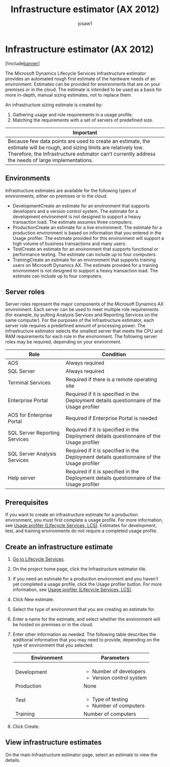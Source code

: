 ﻿---
# required metadata

title: Infrastructure estimator (AX 2012)
description: The Microsoft Dynamics Lifecycle Services Infrastructure estimator provides an automated rough first estimate of the hardware needs of an environment. Estimates can be provided for environments that are on your premises or in the cloud. The estimate is intended to be used as a basis for more in-depth, manual sizing estimates, not to replace them.
author: josaw1
manager: AnnBe
ms.date: 04/04/2017
ms.topic: article
ms.prod: 
ms.service: Lifecycle Services
ms.technology: 

# optional metadata

# ms.search.form: 
# ROBOTS: 
audience: Developer, IT Pro
# ms.devlang: 
# ms.reviewer: josaw1
ms.search.scope: AX 2012
# ms.tgt_pltfrm: 
ms.custom: 19081
ms.assetid: ce126e17-5dc6-42fd-a9aa-4932e3db3830
ms.search.region: Global
# ms.search.industry: 
ms.author: mumani
ms.search.validFrom: 
ms.dyn365.ops.version: 2012

---

# Infrastructure estimator (AX 2012)

[!include[banner](../includes/banner.md)]


The Microsoft Dynamics Lifecycle Services Infrastructure estimator provides an automated rough first estimate of the hardware needs of an environment. Estimates can be provided for environments that are on your premises or in the cloud. The estimate is intended to be used as a basis for more in-depth, manual sizing estimates, not to replace them.

An infrastructure sizing estimate is created by:
1.  Gathering usage and role requirements in a usage profile.
2.  Matching the requirements with a set of servers of predefined size.

| **Important**                                                                                                                                                                                                                 |
|-------------------------------------------------------------------------------------------------------------------------------------------------------------------------------------------------------------------------------|
| Because few data points are used to create an estimate, the estimate will be rough, and sizing limits are relatively low. Therefore, the Infrastructure estimator can’t currently address the needs of large implementations. |

## Environments
Infrastructure estimates are available for the following types of environments, either on premises or in the cloud.
-   DevelopmentCreate an estimate for an environment that supports developers and a version control system. The estimate for a development environment is not designed to support a heavy transaction load. The estimate assumes three computers.
-   ProductionCreate an estimate for a live environment. The estimate for a production environment is based on information that you entered in the Usage profiler. The estimate provided for this environment will support a high volume of business transactions and many users.
-   TestCreate an estimate for an environment that supports functional or performance testing. The estimate can include up to four computers.
-   TrainingCreate an estimate for an environment that supports training users on Microsoft Dynamics AX. The estimate provided for a training environment is not designed to support a heavy transaction load. The estimate can include up to four computers.

## Server roles
Server roles represent the major components of the Microsoft Dynamics AX environment. Each server can be used to meet multiple role requirements (for example, by putting Analysis Services and Reporting Services on the same computer). For the purposes of the Infrastructure estimator, each server role requires a predefined amount of processing power. The Infrastructure estimator selects the smallest server that meets the CPU and RAM requirements for each role in the environment. The following server roles may be required, depending on your environment.

| Role                          | Condition                                                                                 |
|-------------------------------|-------------------------------------------------------------------------------------------|
| AOS                           | Always required                                                                           |
| SQL Server                    | Always required                                                                           |
| Terminal Services             | Required if there is a remote operating site                                              |
| Enterprise Portal             | Required if it is specified in the Deployment details questionnaire of the Usage profiler |
| AOS for Enterprise Portal     | Required if Enterprise Portal is needed                                                   |
| SQL Server Reporting Services | Required if it is specified in the Deployment details questionnaire of the Usage profiler |
| SQL Server Analysis Services  | Required if it is specified in the Deployment details questionnaire of the Usage profiler |
| Help server                   | Required if it is specified in the Deployment details questionnaire of the Usage profiler |

## Prerequisites
If you want to create an infrastructure estimate for a production environment, you must first complete a usage profile. For more information, see [Usage profiler (Lifecycle Services, LCS)](usage-profiler-lcs.md). Estimates for development, test, and training environments do not require a completed usage profile.

## Create an infrastructure estimate
1.  [Go to Lifecycle Services](https://lcs.dynamics.com).
2.  On the project home page, click the Infrastructure estimator tile.
3.  If you need an estimate for a production environment and you haven’t yet completed a usage profile, click the Usage profiler button. For more information, see [Usage profiler (Lifecycle Services, LCS)](usage-profiler-lcs.md).
4.  Click New estimate.
5.  Select the type of environment that you are creating an estimate for.
6.  Enter a name for the estimate, and select whether the environment will be hosted on premises or in the cloud.
7.  Enter other information as needed. The following table describes the additional information that you may need to provide, depending on the type of environment that you selected.

    <table>
    <colgroup>
    <col width="50%" />
    <col width="50%" />
    </colgroup>
    <thead>
    <tr class="header">
    <th>Environment</th>
    <th>Parameters</th>
    </tr>
    </thead>
    <tbody>
    <tr class="odd">
    <td>Development</td>
    <td><ul>
    <li>Number of developers</li>
    <li>Version control system</li>
    </ul></td>
    </tr>
    <tr class="even">
    <td>Production</td>
    <td>None</td>
    </tr>
    <tr class="odd">
    <td>Test</td>
    <td><ul>
    <li>Type of testing</li>
    <li>Number of computers</li>
    </ul></td>
    </tr>
    <tr class="even">
    <td>Training</td>
    <td>Number of computers</td>
    </tr>
    </tbody>
    </table>

8.  Click Create.

## View infrastructure estimates
On the main Infrastructure estimator page, select an estimate to view the details.




